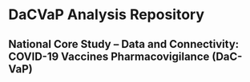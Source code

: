 # DaCVaP Analysis Repository
## National Core Study – Data and Connectivity: COVID-19 Vaccines Pharmacovigilance (DaC-VaP)
